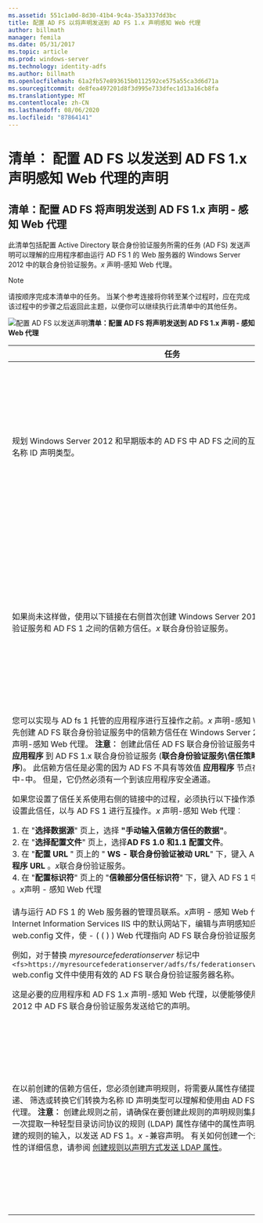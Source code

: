 ```yaml
---
ms.assetid: 551c1a0d-8d30-41b4-9c4a-35a3337dd3bc
title: 配置 AD FS 以将声明发送到 AD FS 1.x 声明感知 Web 代理
author: billmath
manager: femila
ms.date: 05/31/2017
ms.topic: article
ms.prod: windows-server
ms.technology: identity-adfs
ms.author: billmath
ms.openlocfilehash: 61a2fb57e893615b0112592ce575a55ca3d6d71a
ms.sourcegitcommit: de8fea497201d8f3d995e733dfec1d13a16cb8fa
ms.translationtype: MT
ms.contentlocale: zh-CN
ms.lasthandoff: 08/06/2020
ms.locfileid: "87864141"
---
```

# <a name="checklist-configuring-ad-fs-to-send-claims-to-an-ad-fs-1x-claims-aware-web-agent"></a>清单︰ 配置 AD FS 以发送到 AD FS 1.x 声明感知 Web 代理的声明


## <a name="checklist-configuring-ad-fs-to-send-claims-to-an-adfs1x-claims-aware-web-agent"></a>清单：配置 AD FS 将声明发送到 AD FS 1.x 声明 \- 感知 Web 代理
此清单包括配置 Active Directory 联合身份验证服务所需的任务 \(AD FS\) 发送声明可以理解的应用程序都由运行 AD FS 1 的 Web 服务器的 Windows Server 2012 中的联合身份验证服务。*x* 声明\-感知 Web 代理。

> [!NOTE]
> 请按顺序完成本清单中的任务。 当某个参考连接将你转至某个过程时，应在完成该过程中的步骤之后返回此主题，以便你可以继续执行此清单中的其他任务。

![配置 AD FS 以发送声明](media/2b05dce3-938f-4168-9b8f-1f4398cbdb9b.gif)**清单：配置 AD FS 将声明发送到 AD FS 1.x 声明 \- 感知 Web 代理**

|任务|参考|
|--------|-------------|
|规划 Windows Server 2012 和早期版本的 AD FS 中 AD FS 之间的互操作性，并详细了解名称 ID 声明类型。|![配置 AD FS 以便发送](media/faa393df-4856-4431-9eda-4f4e5be72a90.gif)[与 AD FS 1.X 互操作性的声明规划](/previous-versions/windows/it-pro/windows-server-2012-R2-and-2012/ff678040(v=ws.11))|
|如果尚未这样做，使用以下链接在右侧首次创建 Windows Server 2012 中 AD FS 联合身份验证服务和 AD FS 1 之间的信赖方信任。*x* 联合身份验证服务。|[清单：配置 AD FS 以将声明发送到 AD FS 1.x 联合身份验证服务](Checklist--Configuring-AD-FS-to-Send-Claims-to-an-AD-FS-1.x-Federation-Service.md)|
|您可以实现与 AD fs 1 托管的应用程序进行互操作之前。*x* 声明\-感知 Web 代理，您必须首先创建 AD FS 联合身份验证服务中的信赖方信任在 Windows Server 2012 中 AD fs 1。 *x* 声明\-感知 Web 代理。 **注意︰** 创建此信任 AD FS 联合身份验证服务中的是添加新的等效项 **应用程序** 到 AD FS 1.x 联合身份验证服务 \(**联合身份验证服务\\信任策略\\我的组织\\应用程序**\)。 此信赖方信任是必需的因为 AD FS 不具有等效值 **应用程序** 节点在其自己的管理单元中\-中。 但是，它仍然必须有一个到该应用程序安全通道。<p>如果您设置了信任关系使用右侧的链接中的过程，必须执行以下操作添加信赖方信任向导中设置此信任，以与 AD FS 1 进行互操作。*x* 声明\-感知 Web 代理︰<p>1. 在 "**选择数据源**" 页上，选择 **"手动输入信赖方信任的数据"**。<br />2. 在 "**选择配置文件**" 页上，选择**AD FS 1.0 和1.1 配置文件**。<br />3. 在 "**配置 URL** " 页上的 " **WS \- 联合身份验证被动 URL**" 下，键入 AD FS 1 中定义的**应用程序 URL** 。*x*联合身份验证服务。<br />4. 在 "**配置标识符**" 页上的 "**信赖部分信任标识符**" 下，键入 AD FS 1 中定义的**应用程序 URL** 。*x*声明 \- 感知 Web 代理|![配置 AD FS 以发送声明](media/faa393df-4856-4431-9eda-4f4e5be72a90.gif)[手动创建信赖方信任](../../ad-fs/operations/Create-a-Relying-Party-Trust.md)|
|请与运行 AD FS 1 的 Web 服务器的管理员联系。*x*声明 \- 感知 Web 代理，并让管理员在 Internet Information Services IIS 中的默认网站下，编辑与声明感知应用程序关联的 web.config 文件，使 \- \( \( \) \) Web 代理指向 AD FS 联合身份验证服务。<p>例如，对于替换 *myresourcefederationserver* 标记中 `<fs>https://myresourcefederationserver/adfs/fs/federationserverservice.asmx</fs>` web.config 文件中使用有效的 AD FS 联合身份验证服务器名称。<p>这是必要的应用程序和 AD FS 1.x 声明\-感知 Web 代理，以便能够使用从 Windows Server 2012 中 AD FS 联合身份验证服务发送给它的声明。|N\/A|
|在以前创建的信赖方信任，您必须创建声明规则，将需要从属性存储提取的传入声明和传递、 筛选或转换它们转换为名称 ID 声明类型可以理解和使用由 AD FS 1。*x* 声明\-感知 Web 代理。 **注意︰** 创建此规则之前，请确保在要创建此规则的声明规则集具有位于它之前它是第一次提取一种轻型目录访问协议的规则 \(LDAP\) 属性存储中的属性声明。 此声明将用作你创建的规则的输入，以发送 AD FS 1。*x* \-兼容声明。 有关如何创建一个规则以提取 LDAP 属性的详细信息，请参阅 [创建规则以声明方式发送 LDAP 属性](../../ad-fs/operations/Create-a-Rule-to-Send-LDAP-Attributes-as-Claims.md)。|![配置 AD FS 以发送声明](media/faa393df-4856-4431-9eda-4f4e5be72a90.gif)[创建一个规则以发送 AD FS 1.X 兼容声明](../../ad-fs/operations/Create-a-Rule-to-Send-an-AD-FS-1x-Compatible-Claim.md)|

